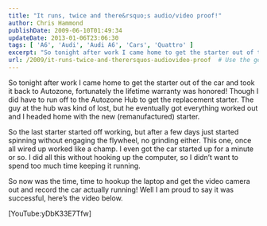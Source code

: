 ```yaml
---
title: "It runs, twice and there&rsquo;s audio/video proof!"
author: Chris Hammond
publishDate: 2009-06-10T01:49:34
updateDate: 2013-01-06T23:06:30
tags: [ 'A6', 'Audi', 'Audi A6', 'Cars', 'Quattro' ]
excerpt: "So tonight after work I came home to get the starter out of the car and took it back to Autozone, fortunately the lifetime warranty was honored! Though I did have to run off to the Autozone Hub to get the replacement starter. The guy at the hub was kind of lost, but he eventually got everything worked out and I headed home with the new (remanufactured) starter.  So the last starter started off working, but after a few days just started spinning without engaging the flywheel, no grinding either. This one, once all wired up worked like a champ. I even got the car started up for a minute or so. I did all this without hooking up the computer, so I didn’t want to spend too much time keeping it running.   So now was the time, time to hookup the laptop and get the video camera out and record the car actually running! Well I am proud to say it was successful, here’s the video below.  "
url: /2009/it-runs-twice-and-therersquos-audiovideo-proof  # Use the generated URL with year
---
```

<p>So tonight after work I came home to get the starter out of the car and took it back to Autozone, fortunately the lifetime warranty was honored! Though I did have to run off to the Autozone Hub to get the replacement starter. The guy at the hub was kind of lost, but he eventually got everything worked out and I headed home with the new (remanufactured) starter.</p> <p>So the last starter started off working, but after a few days just started spinning without engaging the flywheel, no grinding either. This one, once all wired up worked like a champ. I even got the car started up for a minute or so. I did all this without hooking up the computer, so I didn’t want to spend too much time keeping it running.</p> <p>So now was the time, time to hookup the laptop and get the video camera out and record the car actually running! Well I am proud to say it was successful, here’s the video below.</p> <p>[YouTube:yDbK33E7Tfw]</p>
